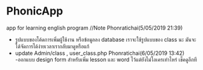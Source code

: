 # PhonicApp
app for learning english program
//Note
Phonratichai(5/05/2019 21:39)
- รูปแบบของโค้ดการเพิ่มผู้ใช้งาน หรือข้อมูลลง database เราจะใช้รูปแบบของ class นะ มันจะได้จัดการได้ง่ายเวลาเรากลับมาดูหรือแก้
- update Admin/class , user_class.php
Phonratichai(6/05/2019 13:42)
-ออกแบบ design form สำหรับเพิ่ม lesson และ word ไว้แต่ยังไม่โอเครเท่าไหร่ เช็คดูอีกที
